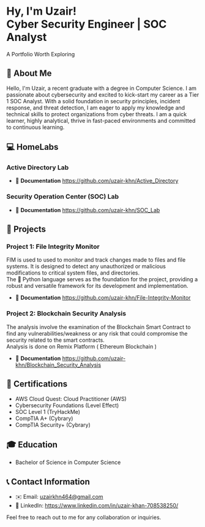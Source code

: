 <h1>Hy, I'm Uzair! <br/> Cyber Security Engineer | SOC Analyst </h1> 
A Portfolio Worth Exploring

## 📝 About Me
Hello, I'm Uzair, a recent graduate with a degree in Computer Science. I am passionate about cybersecurity and excited to kick-start my career as a Tier 1 SOC Analyst. With a solid foundation in security principles, incident response, and threat detection, I am eager to apply my knowledge and technical skills to protect organizations from cyber threats. I am a quick learner, highly analytical, thrive in fast-paced environments and committed to continuous learning. 

## 💻 HomeLabs

### Active Directory Lab 

- 📂 **Documentation** https://github.com/uzair-khn/Active_Directory

### Security Operation Center (SOC) Lab 

- 📂 **Documentation** https://github.com/uzair-khn/SOC_Lab

## 💼 Projects

### Project 1: File Integrity Monitor
FIM is used to used to monitor and track changes made to files and file systems. It is designed to detect any unauthorized or malicious modifications to critical system files, and directories. <br/>
The 🐍 Python language serves as the foundation for the project, providing a robust and versatile framework for its development and implementation.

- 📂 **Documentation** https://github.com/uzair-khn/File-Integrity-Monitor

### Project 2: Blockchain Security Analysis 
The analysis involve the examination of the Blockchain Smart Contract to find any vulnerabilities/weakness or any risk that could compromise the security related to the smart contracts.<br/>
Analysis is done on Remix Platform ( Ethereum Blockchain ) 

- 📂 **Documentation** https://github.com/uzair-khn/Blockchain_Security_Analysis

## 📜 Certifications
- AWS Cloud Quest: Cloud Practitioner (AWS)
- Cybersecurity Foundations (Level Effect)
- SOC Level 1 (TryHackMe)
- CompTIA A+ (Cybrary)
- CompTIA Security+ (Cybrary)

## 🎓 Education
- Bachelor of Science in Computer Science

## 📞 Contact Information
- ✉️ Email: uzairkhn464@gmail.com
- 💼 LinkedIn: https://www.linkedin.com/in/uzair-khan-708538250/

Feel free to reach out to me for any collaboration or inquiries.
